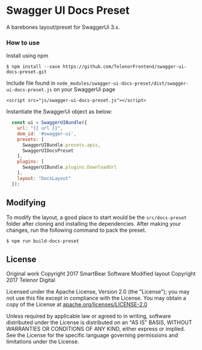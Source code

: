 # Swagger UI Docs Preset

A barebones layout/preset for SwaggerUi 3.x.

### How to use

Install using npm

```
$ npm install --save https://github.com/TelenorFrontend/swagger-ui-docs-preset.git
```

Include file found in `node_modules/swagger-ui-docs-preset/dist/swagger-ui-docs-preset.js` on your SwaggerUi page

```
<script src="js/swagger-ui-docs-preset.js"></script>
```

Instantiate the SwaggerUi object as below:

```javascript
  const ui = SwaggerUIBundle({
    url: "{{ url }}",
    dom_id: '#swagger-ui',
    presets: [
      SwaggerUIBundle.presets.apis,
      SwaggerUIDocsPreset
    ],
    plugins: [
      SwaggerUIBundle.plugins.DownloadUrl
    ],
    layout: "DocsLayout"
  });
```

## Modifying

To modify the layout, a good place to start would be the `src/docs-preset` folder after cloning and installing the dependencies. After making your changes, run the following command to pack the preset.

```
$ npm run build-docs-preset
```

## License

Original work Copyright 2017 SmartBear Software
Modified layout Copyright 2017 Telenor Digital

Licensed under the Apache License, Version 2.0 (the "License");
you may not use this file except in compliance with the License.
You may obtain a copy of the License at [apache.org/licenses/LICENSE-2.0](http://www.apache.org/licenses/LICENSE-2.0)

Unless required by applicable law or agreed to in writing, software
distributed under the License is distributed on an "AS IS" BASIS,
WITHOUT WARRANTIES OR CONDITIONS OF ANY KIND, either express or implied.
See the License for the specific language governing permissions and
limitations under the License.
